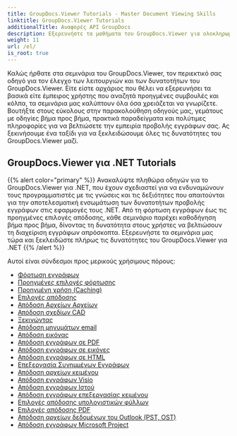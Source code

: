 ```yaml
---
title: GroupDocs.Viewer Tutorials - Master Document Viewing Skills
linktitle: GroupDocs.Viewer Tutorials
additionalTitle: Αναφορές API GroupDocs
description: Εξερευνήστε τα μαθήματα του GroupDocs.Viewer για ολοκληρωμένη καθοδήγηση σχετικά με τη μεγιστοποίηση των δυνατοτήτων προβολής εγγράφων. Ξεκλειδώστε πλήρως τις δυνατότητές του σήμερα!
weight: 11
url: /el/
is_root: true
---
```


Καλώς ήρθατε στα σεμινάρια του GroupDocs.Viewer, τον περιεκτικό σας οδηγό για τον έλεγχο των λειτουργιών και των δυνατοτήτων του GroupDocs.Viewer. Είτε είστε αρχάριος που θέλει να εξερευνήσει τα βασικά είτε έμπειρος χρήστης που αναζητά προηγμένες συμβουλές και κόλπα, τα σεμινάρια μας καλύπτουν όλα όσα χρειάζεται να γνωρίζετε. Βουτήξτε στους εύκολους στην παρακολούθηση οδηγούς μας, γεμάτους με οδηγίες βήμα προς βήμα, πρακτικά παραδείγματα και πολύτιμες πληροφορίες για να βελτιώσετε την εμπειρία προβολής εγγράφων σας. Ας ξεκινήσουμε ένα ταξίδι για να ξεκλειδώσουμε όλες τις δυνατότητες του GroupDocs.Viewer μαζί.

## GroupDocs.Viewer για .NET Tutorials
{{% alert color="primary" %}}
Ανακαλύψτε πληθώρα οδηγών για το GroupDocs.Viewer για .NET, που έχουν σχεδιαστεί για να ενδυναμώνουν τους προγραμματιστές με τις γνώσεις και τις δεξιότητες που απαιτούνται για την αποτελεσματική ενσωμάτωση των δυνατοτήτων προβολής εγγράφων στις εφαρμογές τους .NET. Από τη φόρτωση εγγράφων έως τις προηγμένες επιλογές απόδοσης, κάθε σεμινάριο παρέχει καθοδήγηση βήμα προς βήμα, δίνοντας τη δυνατότητα στους χρήστες να βελτιώσουν τη διαχείριση εγγράφων απρόσκοπτα. Εξερευνήστε τα σεμινάρια μας τώρα και ξεκλειδώστε πλήρως τις δυνατότητες του GroupDocs.Viewer για .NET
{{% /alert %}}

Αυτοί είναι σύνδεσμοι προς μερικούς χρήσιμους πόρους:
 
- [Φόρτωση εγγράφων](./net/loading-documents/)
- [Προηγμένες επιλογές φόρτωσης](./net/advanced-loading/)
- [Προηγμένη χρήση (Caching)](./net/advanced-usage-caching/)
- [Επιλογές απόδοσης](./net/rendering-options/)
- [Απόδοση Αρχείων Αρχείων](./net/rendering-archive-files/)
- [Απόδοση σχεδίων CAD](./net/rendering-cad-drawings/)
- [Ξεκινώντας](./net/getting-started/)
- [Απόδοση μηνυμάτων email](./net/rendering-email-messages/)
- [Απόδοση εικόνας](./net/image-rendering/)
- [Απόδοση εγγράφων σε PDF](./net/rendering-documents-pdf/)
- [Απόδοση εγγράφων σε εικόνες](./net/rendering-documents-images/)
- [Απόδοση εγγράφων σε HTML](./net/rendering-documents-html/)
- [Επεξεργασία Συνημμένων Εγγράφων](./net/processing-document-attachments/)
- [Απόδοση αρχείων κειμένου](./net/rendering-text-files/)
- [Απόδοση εγγράφων Visio](./net/rendering-visio-documents/)
- [Απόδοση εγγράφων Ιστού](./net/rendering-web-documents/)
- [Απόδοση εγγράφων επεξεργασίας κειμένου](./net/rendering-word-processing-documents/)
- [Επιλογές απόδοσης υπολογιστικών φύλλων](./net/spreadsheet-rendering-options/)
- [Επιλογές απόδοσης PDF](./net/pdf-rendering-options/)
- [Απόδοση αρχείων δεδομένων του Outlook (PST, OST)](./net/rendering-outlook-data-files/)
- [Απόδοση εγγράφων Microsoft Project](./net/rendering-ms-project-documents/)

